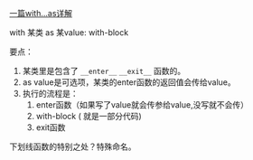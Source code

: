 [一篇with...as详解](https://blog.csdn.net/qiqicos/article/details/79200089)

with 某类 as 某value:
	with-block
	
要点：
1.	某类里是包含了 `__enter__` `__exit__` 函数的。
2.	as value是可选项，某类的enter函数的返回值会传给value。
3.	执行的流程是：
	1.	enter函数（如果写了value就会传参给value,没写就不会传）
	2.	with-block ( 就是一部分代码)
	3.	exit函数


下划线函数的特别之处？特殊命名。
	